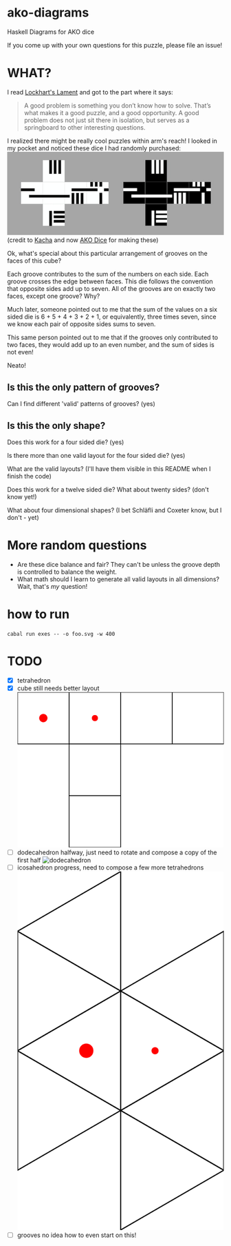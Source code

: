 # ako-diagrams
Haskell Diagrams for AKO dice

If you come up with your own questions for this puzzle, please file an issue!

# WHAT?

I read [Lockhart's Lament](https://en.wikipedia.org/wiki/A_Mathematician%27s_Lament) and got to the part where it says:

> A good problem is something you don’t know how to solve. That’s what makes it a good puzzle, and a good opportunity. A good problem does not just sit there in isolation, but serves as a springboard to other interesting questions.

I realized there might be really cool puzzles within arm's reach!
I looked in my pocket and noticed these dice I had randomly purchased:
![ako-dice](ako-dice.jpg?raw=true) (credit to [Kacha](https://www.kickstarter.com/projects/kacha/ako-dice) and now [AKO Dice](https://www.ako-dice.com/) for making these)

Ok, what's special about this particular arrangement of grooves on the faces of this cube?

Each groove contributes to the sum of the numbers on each side. Each groove crosses the edge between faces. This die follows the convention that opposite sides add up to seven. All of the grooves are on exactly two faces, except one groove? Why?

Much later, someone pointed out to me that the sum of the values on a six sided die is 6 + 5 + 4 + 3 + 2 + 1, or equivalently, three times seven, since we know each pair of opposite sides sums to seven.

This same person pointed out to me that if the grooves only contributed to two faces, they would add up to an even number, and the sum of sides is not even!

Neato!

## Is this the only pattern of grooves?

Can I find different 'valid' patterns of grooves? (yes)

## Is this the only shape?

Does this work for a four sided die? (yes)

Is there more than one valid layout for the four sided die? (yes)

What are the valid layouts? (I'll have them visible in this README when I finish the code)

Does this work for a twelve sided die? What about twenty sides? (don't know yet!)

What about four dimensional shapes? (I bet Schläfli and Coxeter know, but I don't - yet)

# More random questions

- Are these dice balance and fair?
  They can't be unless the groove depth is controlled to balance the weight.
- What math should I learn to generate all valid layouts in all dimensions?
  Wait, that's *my* question!

# how to run
`cabal run exes -- -o foo.svg -w 400`

# TODO
- [X] tetrahedron
- [X] cube
  still needs better layout
  ![cube](cube.svg?raw=true)
- [ ] dodecahedron
  halfway, just need to rotate and compose a copy of the first half
  ![dodecahedron](dodeca.svg?raw=true)
- [ ] icosahedron
  progress, need to compose a few more tetrahedrons
  ![icosahedron](icosa.svg?raw=true)
- [ ] grooves
  no idea how to even start on this!
